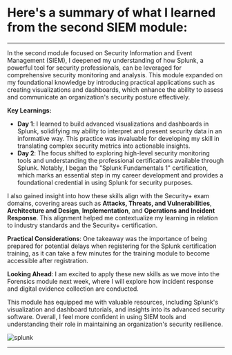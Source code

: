 # Here's a summary of what I learned from the second SIEM module:

---

In the second module focused on Security Information and Event Management (SIEM), I deepened my understanding of how Splunk, a powerful tool for security professionals, can be leveraged for comprehensive security monitoring and analysis. This module expanded on my foundational knowledge by introducing practical applications such as creating visualizations and dashboards, which enhance the ability to assess and communicate an organization's security posture effectively.

**Key Learnings:**

- **Day 1**: I learned to build advanced visualizations and dashboards in Splunk, solidifying my ability to interpret and present security data in an informative way. This practice was invaluable for developing my skill in translating complex security metrics into actionable insights.
- **Day 2**: The focus shifted to exploring high-level security monitoring tools and understanding the professional certifications available through Splunk. Notably, I began the "Splunk Fundamentals 1" certification, which marks an essential step in my career development and provides a foundational credential in using Splunk for security purposes.

I also gained insight into how these skills align with the Security+ exam domains, covering areas such as **Attacks, Threats, and Vulnerabilities**, **Architecture and Design**, **Implementation**, and **Operations and Incident Response**. This alignment helped me contextualize my learning in relation to industry standards and the Security+ certification.

**Practical Considerations**:
One takeaway was the importance of being prepared for potential delays when registering for the Splunk certification training, as it can take a few minutes for the training module to become accessible after registration.

**Looking Ahead**:
I am excited to apply these new skills as we move into the Forensics module next week, where I will explore how incident response and digital evidence collection are conducted.

This module has equipped me with valuable resources, including Splunk's visualization and dashboard tutorials, and insights into its advanced security software. Overall, I feel more confident in using SIEM tools and understanding their role in maintaining an organization's security resilience.

![splunk](https://github.com/user-attachments/assets/4cd9ac88-6210-43bb-a04b-8c9a44ec19b1)

--- 

